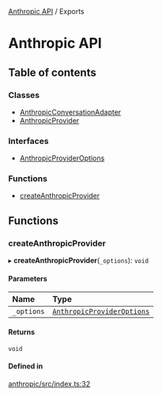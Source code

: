 <!-- 
 ⚠️  AUTO-GENERATED FILE - DO NOT EDIT MANUALLY
 This file is automatically generated by scripts/docs-generator.js
 To make changes, edit the source TypeScript files or update the generator script
-->

[Anthropic API](../) / Exports

# Anthropic API

## Table of contents

### Classes

- [AnthropicConversationAdapter](classes/AnthropicConversationAdapter)
- [AnthropicProvider](classes/AnthropicProvider)

### Interfaces

- [AnthropicProviderOptions](interfaces/AnthropicProviderOptions)

### Functions

- [createAnthropicProvider](modules#createanthropicprovider)

## Functions

### createAnthropicProvider

▸ **createAnthropicProvider**(`_options`): `void`

#### Parameters

| Name | Type |
| :------ | :------ |
| `_options` | [`AnthropicProviderOptions`](interfaces/AnthropicProviderOptions) |

#### Returns

`void`

#### Defined in

[anthropic/src/index.ts:32](https://github.com/woojubb/robota/blob/e9a16308aa7c5860eec707b38c4a69831f29dd9f/packages/anthropic/src/index.ts#L32)
